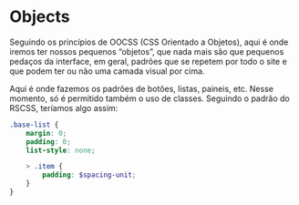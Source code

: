 # Objects

Seguindo os princípios de OOCSS (CSS Orientado a Objetos), aqui é onde iremos ter nossos pequenos “objetos”, que nada mais são que pequenos pedaços da interface, em geral, padrões que se repetem por todo o site e que podem ter ou não uma camada visual por cima.

Aqui é onde fazemos os padrões de botões, listas, paineis, etc. Nesse momento, só é permitido também o uso de classes. Seguindo o padrão do RSCSS, teríamos algo assim:
```scss
.base-list {
    margin: 0;
    padding: 0;
    list-style: none;

    > .item {
        padding: $spacing-unit;
    }
}
```